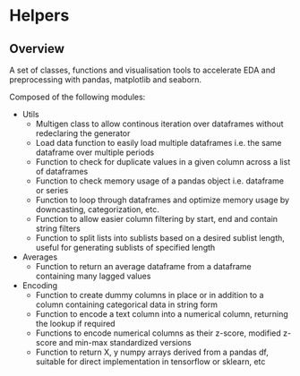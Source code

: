 # Helpers

## Overview
A set of classes, functions and visualisation tools to accelerate EDA and preprocessing with pandas, matplotlib and seaborn.

Composed of the following modules:
- Utils
    - Multigen class to allow continous iteration over dataframes without redeclaring the generator
    - Load data function to easily load multiple dataframes i.e. the same dataframe over multiple periods
    - Function to check for duplicate values in a given column across a list of dataframes
    - Function to check memory usage of a pandas object i.e. dataframe or series
    - Function to loop through dataframes and optimize memory usage by downcasting, categorization, etc.
    - Function to allow easier column filtering by start, end and contain string filters
    - Function to split lists into sublists based on a desired sublist length, useful for generating sublists of specified length
- Averages
    - Function to return an average dataframe from a dataframe containing many lagged values
- Encoding
    - Function to create dummy columns in place or in addition to a column containing categorical data in string form
    - Function to encode a text column into a numerical column, returning the lookup if required
    - Functions to encode numerical columns as their z-score, modified z-score and min-max standardized versions
    - Function to return X, y numpy arrays derived from a pandas df, suitable for direct implementation in tensorflow or sklearn, etc
